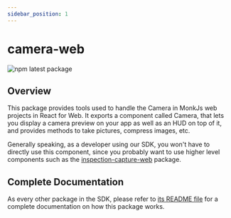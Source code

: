 ```yaml
---
sidebar_position: 1
---
```


# camera-web
![npm latest package](https://img.shields.io/npm/v/@monkvision/camera-web/latest.svg)

## Overview
This package provides tools used to handle the Camera in MonkJs web projects in React for Web. It exports a component
called Camera, that lets you display a camera preview on your app as well as an HUD on top of it, and provides methods
to take pictures, compress images, etc.

Generally speaking, as a developer using our SDK, you won't have to directly use this component, since you probably
want to use higher level components such as the [inspection-capture-web](docs/packages/inspection-capture-web.md) package.

## Complete Documentation
As every other package in the SDK, please refer to
[its README file](https://github.com/monkvision/monkjs/blob/main/packages/camera-web/README.md) for a complete
documentation on how this package works.
